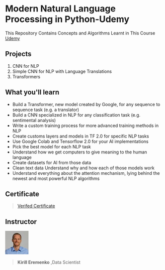 # Modern Natural Language Processing in Python-Udemy
 This Repository Contains Concepts and Algorithms Learnt in This Course [Udemy](https://www.udemy.com/share/102fxSBUEecFdWRnQ=/)

 ## Projects
 1. CNN for NLP
 2. Simple CNN for NLP with Language Translations
 3. Transformers

 ## What you'll learn
* Build a Transformer, new model created by Google, for any sequence to sequence task (e.g. a translator)
* Build a CNN specialized in NLP for any classification task (e.g. sentimental analysis)
* Write a custom training process for more advanced training methods in NLP
* Create customs layers and models in TF 2.0 for specific NLP tasks
* Use Google Colab and Tensorflow 2.0 for your AI implementations
* Pick the best model for each NLP task
* Understand how we get computers to give meaning to the human language
* Create datasets for AI from those data
* Clean text data Understand why and how each of those models work
* Understand everything about the attention mechanism, lying behind the newest and most powerful NLP algorithms


## Certificate
>  [Verifed Certificate](https://www.udemy.com/certificate/UC-ab49828e-5c2c-4b8a-bcef-5259d9153a10/)

## Instructor

![Kirill Eremenko](https://github.com/Ashleshk/Tableau-10-A-Z-Hands-on-Tableau-Training-for-Data-Science-Udemy/blob/master/resource/kiril.jpg)

> **Kirill Eremenko** ,Data Scientist